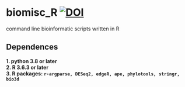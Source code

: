 # biomisc_R [![DOI](https://zenodo.org/badge/DOI/10.5281/zenodo.5090318.svg)](https://doi.org/10.5281/zenodo.5090318)
command line bioinformatic scripts written in R 
## Dependences
**1. python 3.8 or later**  
**2. R 3.6.3 or later**  
**3. R packages: `r-argparse, DESeq2, edgeR, ape, phylotools, stringr, bio3d`**

